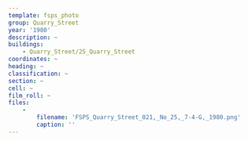 ```yaml
---
template: fsps_photo
group: Quarry_Street
year: '1980'
description: ~
buildings:
    - Quarry_Street/25_Quarry_Street
coordinates: ~
heading: ~
classification: ~
section: ~
cell: ~
film_roll: ~
files:
    -
        filename: 'FSPS_Quarry_Street_021,_No_25,_7-4-G,_1980.png'
        caption: ''
---
```

